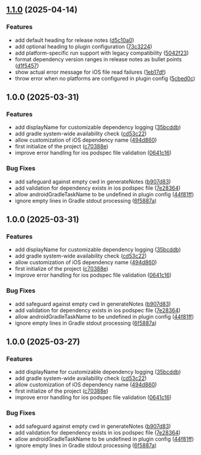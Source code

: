 ## [1.1.0](https://github.com/fingerprintjs/semantic-release-native-dependency-plugin/compare/v1.0.0...v1.1.0) (2025-04-14)


### Features

* add default heading for release notes ([d5c10a0](https://github.com/fingerprintjs/semantic-release-native-dependency-plugin/commit/d5c10a008c5ae89a6407a311f5a2dca8f27f940b))
* add optional heading to plugin configuration ([73c3224](https://github.com/fingerprintjs/semantic-release-native-dependency-plugin/commit/73c3224ec6ea243a5cd35127ec22e2568ce8d1b0))
* add platform-specific run support with legacy compatibility ([5042f23](https://github.com/fingerprintjs/semantic-release-native-dependency-plugin/commit/5042f230a8fc9ba1039f2e21eb5a5ac7af2aa30d))
* format dependency version ranges in release notes as bullet points ([d1f5457](https://github.com/fingerprintjs/semantic-release-native-dependency-plugin/commit/d1f5457ded53c8109bf0ed3364dda9b951c3043f))
* show actual error message for iOS file read failures ([1eb17df](https://github.com/fingerprintjs/semantic-release-native-dependency-plugin/commit/1eb17dff9985c8bc520f0b8da83df7962de37162))
* throw error when no platforms are configured in plugin config ([5cbed0c](https://github.com/fingerprintjs/semantic-release-native-dependency-plugin/commit/5cbed0c6792536c7a70d974b3f93306b66c15a29))

## 1.0.0 (2025-03-31)


### Features

* add displayName for customizable dependency logging ([35bcddb](https://github.com/fingerprintjs/semantic-release-native-dependency-plugin/commit/35bcddbd4aec76ac359ae6faa2a0cc137562e787))
* add gradle system-wide availability check ([cd53c22](https://github.com/fingerprintjs/semantic-release-native-dependency-plugin/commit/cd53c2214aa1c56c03defd7875ca41c9eed1a10c))
* allow customization of iOS dependency name ([494d860](https://github.com/fingerprintjs/semantic-release-native-dependency-plugin/commit/494d860afa0921e22a0c1dcd420ced2dc4cc9311))
* first initialize of the project ([c70388e](https://github.com/fingerprintjs/semantic-release-native-dependency-plugin/commit/c70388ed942f1a72ca8bd6f6abc519c70c59b5ae))
* improve error handling for ios podspec file validation ([0641c16](https://github.com/fingerprintjs/semantic-release-native-dependency-plugin/commit/0641c16e4c8c0e94e830a7e4555559215f4eb7b8))


### Bug Fixes

* add safeguard against empty cwd in generateNotes ([b907d83](https://github.com/fingerprintjs/semantic-release-native-dependency-plugin/commit/b907d838a869d0a01cfdbb4329b5b96c164977f0))
* add validation for dependency exists in ios podspec file ([7e28364](https://github.com/fingerprintjs/semantic-release-native-dependency-plugin/commit/7e28364b67388a45bd54eb06b9a32e702b895ee0))
* allow androidGradleTaskName to be undefined in plugin config ([44f81ff](https://github.com/fingerprintjs/semantic-release-native-dependency-plugin/commit/44f81ff878d72833d17171204036a433eb28730c))
* ignore empty lines in Gradle stdout processing ([6f5887a](https://github.com/fingerprintjs/semantic-release-native-dependency-plugin/commit/6f5887a24f6a740c820d433024b3f993223cefb3))

## 1.0.0 (2025-03-31)


### Features

* add displayName for customizable dependency logging ([35bcddb](https://github.com/fingerprintjs/semantic-release-native-dependency-plugin/commit/35bcddbd4aec76ac359ae6faa2a0cc137562e787))
* add gradle system-wide availability check ([cd53c22](https://github.com/fingerprintjs/semantic-release-native-dependency-plugin/commit/cd53c2214aa1c56c03defd7875ca41c9eed1a10c))
* allow customization of iOS dependency name ([494d860](https://github.com/fingerprintjs/semantic-release-native-dependency-plugin/commit/494d860afa0921e22a0c1dcd420ced2dc4cc9311))
* first initialize of the project ([c70388e](https://github.com/fingerprintjs/semantic-release-native-dependency-plugin/commit/c70388ed942f1a72ca8bd6f6abc519c70c59b5ae))
* improve error handling for ios podspec file validation ([0641c16](https://github.com/fingerprintjs/semantic-release-native-dependency-plugin/commit/0641c16e4c8c0e94e830a7e4555559215f4eb7b8))


### Bug Fixes

* add safeguard against empty cwd in generateNotes ([b907d83](https://github.com/fingerprintjs/semantic-release-native-dependency-plugin/commit/b907d838a869d0a01cfdbb4329b5b96c164977f0))
* add validation for dependency exists in ios podspec file ([7e28364](https://github.com/fingerprintjs/semantic-release-native-dependency-plugin/commit/7e28364b67388a45bd54eb06b9a32e702b895ee0))
* allow androidGradleTaskName to be undefined in plugin config ([44f81ff](https://github.com/fingerprintjs/semantic-release-native-dependency-plugin/commit/44f81ff878d72833d17171204036a433eb28730c))
* ignore empty lines in Gradle stdout processing ([6f5887a](https://github.com/fingerprintjs/semantic-release-native-dependency-plugin/commit/6f5887a24f6a740c820d433024b3f993223cefb3))

## 1.0.0 (2025-03-27)


### Features

* add displayName for customizable dependency logging ([35bcddb](https://github.com/fingerprintjs/semantic-release-native-dependency-plugin/commit/35bcddbd4aec76ac359ae6faa2a0cc137562e787))
* add gradle system-wide availability check ([cd53c22](https://github.com/fingerprintjs/semantic-release-native-dependency-plugin/commit/cd53c2214aa1c56c03defd7875ca41c9eed1a10c))
* allow customization of iOS dependency name ([494d860](https://github.com/fingerprintjs/semantic-release-native-dependency-plugin/commit/494d860afa0921e22a0c1dcd420ced2dc4cc9311))
* first initialize of the project ([c70388e](https://github.com/fingerprintjs/semantic-release-native-dependency-plugin/commit/c70388ed942f1a72ca8bd6f6abc519c70c59b5ae))
* improve error handling for ios podspec file validation ([0641c16](https://github.com/fingerprintjs/semantic-release-native-dependency-plugin/commit/0641c16e4c8c0e94e830a7e4555559215f4eb7b8))


### Bug Fixes

* add safeguard against empty cwd in generateNotes ([b907d83](https://github.com/fingerprintjs/semantic-release-native-dependency-plugin/commit/b907d838a869d0a01cfdbb4329b5b96c164977f0))
* add validation for dependency exists in ios podspec file ([7e28364](https://github.com/fingerprintjs/semantic-release-native-dependency-plugin/commit/7e28364b67388a45bd54eb06b9a32e702b895ee0))
* allow androidGradleTaskName to be undefined in plugin config ([44f81ff](https://github.com/fingerprintjs/semantic-release-native-dependency-plugin/commit/44f81ff878d72833d17171204036a433eb28730c))
* ignore empty lines in Gradle stdout processing ([6f5887a](https://github.com/fingerprintjs/semantic-release-native-dependency-plugin/commit/6f5887a24f6a740c820d433024b3f993223cefb3))
